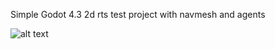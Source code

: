 Simple Godot 4.3 2d rts test project with navmesh and agents

![alt text](https://github.com/Altair47/2d-RTS-Godot-4/blob/main/git-media/showcase.jpg "Demo")
